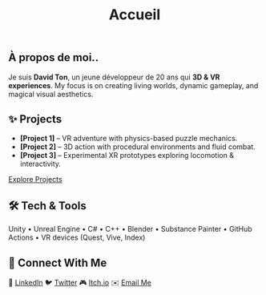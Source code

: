 ﻿---
layout: default
title: Accueil
---

<div class="card">
  <h2>À propos de moi..</h2>
  <p>
    Je suis <strong>David Ton</strong>, un jeune développeur de 20 ans qui  <strong>3D & VR experiences</strong>.  
    My focus is on creating <span class="highlight">living worlds</span>, <span class="highlight">dynamic gameplay</span>, and <span class="highlight">magical visual aesthetics</span>.
  </p>
</div>

<div class="card floating">
  <h2>✨ Projects </h2>
  <ul>
    <li><strong>[Project 1]</strong> – VR adventure with physics-based puzzle mechanics.</li>
    <li><strong>[Project 2]</strong> – 3D action with procedural environments and fluid combat.</li>
    <li><strong>[Project 3]</strong> – Experimental XR prototypes exploring locomotion & interactivity.</li>
  </ul>
  <a href="./projects.html" class="button">Explore Projects</a>
</div>

<div class="card floating">
  <h2>🛠 Tech & Tools</h2>
  <p>
    Unity • Unreal Engine • C# • C++ • Blender • Substance Painter • GitHub Actions •  
    VR devices (Quest, Vive, Index)
  </p>
</div>

<div class="card floating">
  <h2>🤝 Connect With Me</h2>
  <p>
    💼 <a href="#">LinkedIn</a>  
    🐦 <a href="#">Twitter</a>  
    🎮 <a href="#">Itch.io</a>  
    ✉️ <a href="mailto:youremail@example.com">Email Me</a>
  </p>
</div>
